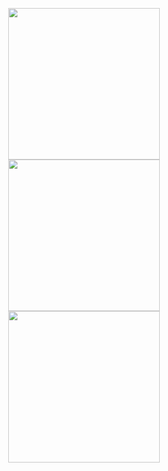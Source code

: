 <p align = "center">
  <img src = "https://github-readme-stats.vercel.app/api?username=syrkis&show_icons=true&theme=bear&hide_border=true" width = 300>
  <img src = "https://github-readme-streak-stats.herokuapp.com?user=syrkis&theme=bear&hide_border=true" width = 300>
  <img src="https://github-readme-stats.vercel.app/api/top-langs/?username=syrkis&layout=compact&langs_count=6&theme=bear&hide_border=true" width=300/>
</p>
